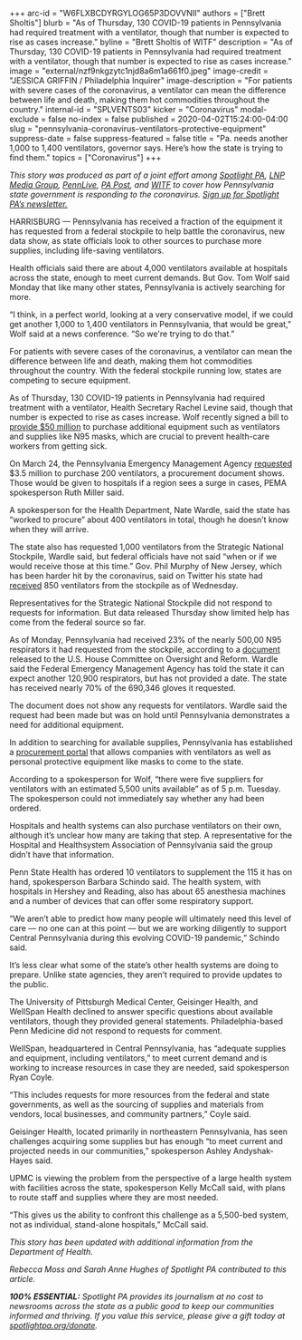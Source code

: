 +++
arc-id = "W6FLXBCDYRGYLOG65P3DOVVNII"
authors = ["Brett Sholtis"]
blurb = "As of Thursday, 130 COVID-19 patients in Pennsylvania had required treatment with a ventilator, though that number is expected to rise as cases increase."
byline = "Brett Sholtis of WITF"
description = "As of Thursday, 130 COVID-19 patients in Pennsylvania had required treatment with a ventilator, though that number is expected to rise as cases increase."
image = "external/nzf9nkgzytc1njd8a6m1a661f0.jpeg"
image-credit = "JESSICA GRIFFIN / Philadelphia Inquirer"
image-description = "For patients with severe cases of the coronavirus, a ventilator can mean the difference between life and death, making them hot commodities throughout the country."
internal-id = "SPLVENTS03"
kicker = "Coronavirus"
modal-exclude = false
no-index = false
published = 2020-04-02T15:24:00-04:00
slug = "pennsylvania-coronavirus-ventilators-protective-equipment"
suppress-date = false
suppress-featured = false
title = "Pa. needs another 1,000 to 1,400 ventilators, governor says. Here’s how the state is trying to find them."
topics = ["Coronavirus"]
+++

<i>This story was produced as part of a joint effort among </i><a href="https://www.spotlightpa.org/"><i>Spotlight PA</i></a><i>, </i><a href="https://lancasteronline.com/"><i>LNP Media Group</i></a><i>, </i><a href="https://www.pennlive.com/"><i>PennLive</i></a><i>, </i><a href="https://papost.org/"><i>PA Post</i></a><i>, and </i><a href="https://www.witf.org/"><i>WITF</i></a><i> to cover how Pennsylvania state government is responding to the coronavirus. </i><a href="https://www.spotlightpa.org/newsletters"><i>Sign up for Spotlight PA’s newsletter.</i></a>

HARRISBURG — Pennsylvania has received a fraction of the equipment it has requested from a federal stockpile to help battle the coronavirus, new data show, as state officials look to other sources to purchase more supplies, including life-saving ventilators.

Health officials said there are about 4,000 ventilators available at hospitals across the state, enough to meet current demands. But Gov. Tom Wolf said Monday that like many other states, Pennsylvania is actively searching for more.

“I think, in a perfect world, looking at a very conservative model, if we could get another 1,000 to 1,400 ventilators in Pennsylvania, that would be great,” Wolf said at a news conference. “So we're trying to do that.”

For patients with severe cases of the coronavirus, a ventilator can mean the difference between life and death, making them hot commodities throughout the country. With the federal stockpile running low, states are competing to secure equipment.

As of Thursday, 130 COVID-19 patients in Pennsylvania had required treatment with a ventilator, Health Secretary Rachel Levine said, though that number is expected to rise as cases increase. Wolf recently signed a bill to <a href="https://www.spotlightpa.org/news/2020/03/pennsylvania-coronavirus-emergency-funding-fifty-million-masks-vents/" target="_blank">provide $50 million</a> to purchase additional equipment such as ventilators and supplies like N95 masks, which are crucial to prevent health-care workers from getting sick.

On March 24, the Pennsylvania Emergency Management Agency <a href="https://web.archive.org/20200407104801/http://www.emarketplace.state.pa.us/PrintVersion.aspx?m=EP&id=16296">requested</a> $3.5 million to purchase 200 ventilators, a procurement document shows. Those would be given to hospitals if a region sees a surge in cases, PEMA spokesperson Ruth Miller said.

<script src="https://www.spotlightpa.org/embed.js" async></script><div data-spl-embed-version="1" data-spl-src="https://www.spotlightpa.org/embeds/donate/"></div>

A spokesperson for the Health Department, Nate Wardle, said the state has “worked to procure” about 400 ventilators in total, though he doesn’t know when they will arrive.

The state also has requested 1,000 ventilators from the Strategic National Stockpile, Wardle said, but federal officials have not said “when or if we would receive those at this time.” Gov. Phil Murphy of New Jersey, which has been harder hit by the coronavirus, said on Twitter his state had <a href="https://twitter.com/GovMurphy/status/1245398178444316673">received</a> 850 ventilators from the stockpile as of Wednesday.

Representatives for the Strategic National Stockpile did not respond to requests for information. But data released Thursday show limited help has come from the federal source so far.

As of Monday, Pennsylvania had received 23% of the nearly 500,00 N95 respirators it had requested from the stockpile, according to a <a href="https://web.archive.org/web/20221210012916/https://oversight.house.gov/news/press-releases/new-fema-documents-show-critical-shortages-of-medical-supplies">document</a> released to the U.S. House Committee on Oversight and Reform. Wardle said the Federal Emergency Management Agency has told the state it can expect another 120,900 respirators, but has not provided a date. The state has received nearly 70% of the 690,346 gloves it requested.

The document does not show any requests for ventilators. Wardle said the request had been made but was on hold until Pennsylvania demonstrates a need for additional equipment.

In addition to searching for available supplies, Pennsylvania has established a <a href="https://web.archive.org/web/20200401215952/https://spportal.dot.pa.gov/ppeinventory/Pages/default.aspx">procurement portal</a> that allows companies with ventilators as well as personal protective equipment like masks to come to the state.

According to a spokesperson for Wolf, “there were five suppliers for ventilators with an estimated 5,500 units available” as of 5 p.m. Tuesday. The spokesperson could not immediately say whether any had been ordered.

Hospitals and health systems can also purchase ventilators on their own, although it’s unclear how many are taking that step. A representative for the Hospital and Healthsystem Association of Pennsylvania said the group didn’t have that information.

Penn State Health has ordered 10 ventilators to supplement the 115 it has on hand, spokesperson Barbara Schindo said. The health system, with hospitals in Hershey and Reading, also has about 65 anesthesia machines and a number of devices that can offer some respiratory support.

“We aren’t able to predict how many people will ultimately need this level of care — no one can at this point — but we are working diligently to support Central Pennsylvania during this evolving COVID-19 pandemic,” Schindo said.

<script src="https://www.spotlightpa.org/embed.js" async></script><div data-spl-embed-version="1" data-spl-src="https://www.spotlightpa.org/embeds/newsletter/"></div>

It’s less clear what some of the state’s other health systems are doing to prepare. Unlike state agencies, they aren’t required to provide updates to the public.

The University of Pittsburgh Medical Center, Geisinger Health, and WellSpan Health declined to answer specific questions about available ventilators, though they provided general statements. Philadelphia-based Penn Medicine did not respond to requests for comment.

WellSpan, headquartered in Central Pennsylvania, has “adequate supplies and equipment, including ventilators,” to meet current demand and is working to increase resources in case they are needed, said spokesperson Ryan Coyle.

“This includes requests for more resources from the federal and state governments, as well as the sourcing of supplies and materials from vendors, local businesses, and community partners,” Coyle said.

Geisinger Health, located primarily in northeastern Pennsylvania, has seen challenges acquiring some supplies but has enough “to meet current and projected needs in our communities,” spokesperson Ashley Andyshak-Hayes said.

UPMC is viewing the problem from the perspective of a large health system with facilities across the state, spokesperson Kelly McCall said, with plans to route staff and supplies where they are most needed.

“This gives us the ability to confront this challenge as a 5,500-bed system, not as individual, stand-alone hospitals,” McCall said.

<i>This story has been updated with additional information from the Department of Health. </i>

<i>Rebecca Moss and Sarah Anne Hughes of Spotlight PA contributed to this article.</i>

<i><b>100% ESSENTIAL:</b></i><i> Spotlight PA provides its journalism at no cost to newsrooms across the state as a public good to keep our communities informed and thriving. If you value this service, please give a gift today at </i><a href="https://www.spotlightpa.org/donate"><i>spotlightpa.org/donate</i></a><i>.</i>

<script src="https://www.spotlightpa.org/embed.js" async></script><div data-spl-embed-version="1" data-spl-src="https://www.spotlightpa.org/embeds/tips/?tip_text=Do%20you%20have%20a%20tip%20about%20%3Cb%3Ehow%20Pa.'s%20government%20is%20responding%20to%20the%20coronavirus%3C%2Fb%3E%3F%20Tell%20us."></div>
